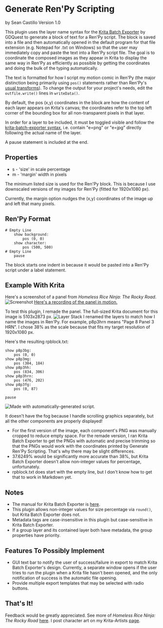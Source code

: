 # Generate Ren'Py Scripting
by Sean Castillo
Version 1.0

This plugin uses the layer name syntax for the [Krita Batch Exporter](https://github.com/GDQuest/krita-batch-exporter) by GDQuest to generate a block of text for a Ren'Py script. The block is saved into a file and then automatically opened in the default program for that file extension (e.g. Notepad for .txt on Windows) so that the user may immediately copy and paste the text into a Ren'Py script file. The goal is to coordinate the composed images as they appear in Krita to display the same way in Ren'Py as efficiently as possible by getting the coordinates and doing the bulk of the typing automatically.

The text is formatted for how I script my motion comic in Ren'Py (the major distinction being primarily using `pos()` statements rather than Ren'Py's [usual transforms](https://www.renpy.org/doc/html/transforms.html)). To change the output for your project's needs, edit the `outfile.write()` lines in `writeData()`.

By default, the pos (x,y) coordinates in the block are how the content of each layer appears on Krita's canvas; the coordinates refer to the top left corner of the bounding box for all non-transparent pixels in that layer.

In order for a layer to be included, it must be toggled visible and follow the [krita-batch-exporter syntax](https://github.com/GDquest/krita-batch-exporter/blob/master/batch_exporter/Manual.md),
i.e. contain "e=png" or "e=jpg" directly following the actual name of the layer.

A pause statement is included at the end.

## Properties
 - s  - 'size' in scale percentage
 - m - 'margin' width in pixels

The minimum listed size is used for the Ren'Py block.
This is because I use downscaled versions of my images for Ren'Py (fitted for 1920x1080 px).

Currently, the margin option nudges the (x,y) coordinates of the image up and left that many pixels.

## Ren'Py Format
    # Empty Line
        show background:
            pos (0, 0)
        show character:
            pos (500, 500)
    # Empty Line
        pause
The block starts one indent in because it would be pasted into a Ren'Py script under a label statement.

## Example With Krita
Here's a screenshot of a panel from *Homeless Rice Ninja: The Rocky Road*.
![Screenshot](https://photos.app.goo.gl/TYuChbJQ8ywPDxn58)
[Here's a recording of the panel in motion.](https://youtu.be/c4oeaK74Zl4)

To test this plugin, I remade the panel.
The full-sized Krita document for this image is 5103x2873 px.
![Layer Stack](https://photos.app.goo.gl/4Mv7oWfahgFH599eA)
I renamed the layers to match how I name the images in Ren'Py. For example, p8p3hrn means "Page 8 Panel 3 HRN". I chose 38% as the scale because that fits my target resolution of 1920x1080 px.

Here's the resulting rpblock.txt:

    show p8p3bg:
        pos (0, 0)
    show p8p3mg:
        pos (304, 184)
    show p8p3hh:
        pos (834, 306)
    show p8p3hrn:
        pos (476, 202)
    show p8p3fg:
        pos (0, 87)

    pause

![Made with automatically-generated script.](https://photos.app.goo.gl/yv4jQksq1Px5Pb1e8)

It doesn't have the fog because I handle scrolling graphics separately, but all the other components are properly displayed!

 - For the first version of the image, each component's PNG was manually cropped to reduce empty space. For the remade version, I ran Krita Batch Exporter to get the PNGs with automatic and precise trimming so that the PNGs would work with the coordinates printed by Generate Ren'Py Scripting. That's why there may be slight differences.
 -  37.6249% would be significantly more accurate than 38%, but Krita Batch Exporter doesn't allow non-integer values for percentage, unfortunately.
 - rpblock.txt does start with the empty line, but I don't know how to get that to work in Markdown yet.

## Notes

 - The manual for Krita Batch Exporter is [here](https://github.com/GDQuest/krita-batch-exporter/blob/master/batch_exporter/Manual.md).
 - This plugin allows non-integer values for size percentage via `round()`, but Krita Batch Exporter does not.
 - Metadata tags are case-insensitive in this plugin but case-sensitive in Krita Batch Exporter.
 - If a group layer and its contained layer both have metadata, the group properties have priority.

## Features To Possibly Implement

 - GUI text bar to notify the user of success/failure in export to match Krita Batch Exporter's design. Currently, a separate window opens if the user tries to run the plugin when a Krita file hasn't been opened, and the only notification of success is the automatic file opening.
 - Provide multiple export templates that may be selected with radio buttons.

## That's It!
Feedback would be greatly appreciated.
See more of *Homeless Rice Ninja: The Rocky Road* [here](https://seanhrn.itch.io/homeless-rice-ninja-the-rocky-road). I post character art on my Krita-Artists [page](https://krita-artists.org/u/hydrone/activity/portfolio).
